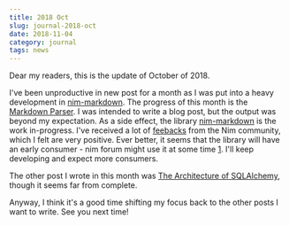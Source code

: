 ```yaml
---
title: 2018 Oct
slug: journal-2018-oct
date: 2018-11-04
category: journal
tags: news
---
```


Dear my readers, this is the update of October of 2018.

I've been unproductive in new post for a month as I was put into a heavy development in [nim-markdown]. The progress of this month is the [Markdown Parser]. I was intended to write a blog post, but the output was beyond my expectation. As a side effect, the library [nim-markdown] is the work in-progress. I've received a lot of [feebacks](https://github.com/soasme/nim-markdown/issues?utf8=%E2%9C%93&q=is%3Aissue) from the Nim community, which I felt are very positive. Ever better, it seems that the library will have an early consumer - nim forum might use it at some time [1]. I'll keep developing and expect more consumers.

The other post I wrote in this month was [The Architecture of SQLAlchemy](https://enqueuezero.com/the-architecture-of-sqlalchemy.html), though it seems far from complete.

Anyway, I think it's a good time shifting my focus back to the other posts I want to write. See you next time!

[Markdown Parser]: https://enqueuezero.com/markdown-parser.html
[nim-markdown]: https://github.com/soasme/nim-markdown
[1]: https://github.com/nim-lang/Nim/issues/9291#issuecomment-431945866
